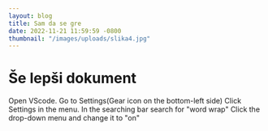 ```yaml
---
layout: blog
title: Sam da se gre
date: 2022-11-21 11:59:59 -0800
thumbnail: "/images/uploads/slika4.jpg"
---
```


# Še lepši dokument

Open VScode.
Go to Settings(Gear icon on the bottom-left side)
Click Settings in the menu.
In the searching bar search for "word wrap"
Click the drop-down menu and change it to "on"